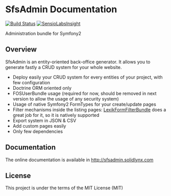 # SfsAdmin Documentation

[![Build Status](https://travis-ci.org/sfstarter/SfsAdminBundle.svg?branch=master)](https://travis-ci.org/sfstarter/SfsAdminBundle)
[![SensioLabsInsight](https://insight.sensiolabs.com/projects/beb5d2ee-56d8-4801-899e-1a48afac4f46/mini.png)](https://insight.sensiolabs.com/projects/beb5d2ee-56d8-4801-899e-1a48afac4f46)

Administration bundle for Symfony2

## Overview
SfsAdmin is an entity-oriented back-office generator. It allows you to generate fastly a CRUD system for your whole website.

- Deploy easily your CRUD system for every entities of your project, with few configuration
- Doctrine ORM oriented only
- FOSUserBundle usage (required for now, should be removed in next version to allow the usage of any security system)
- Usage of native Symfony2 FormTypes for your create/update pages
- Filter mechanisms inside the listing pages: [LexikFormFilterBundle](https://github.com/lexik/LexikFormFilterBundle) does a great job for it, so it is natively supported
- Export system in JSON & CSV
- Add custom pages easily
- Only few dependencies

## Documentation

The online documentation is available in http://sfsadmin.solidlynx.com

## License
This project is under the terms of the MIT License (MIT)
